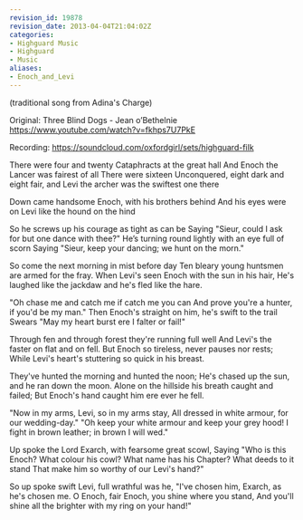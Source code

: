 ```yaml
---
revision_id: 19878
revision_date: 2013-04-04T21:04:02Z
categories:
- Highguard Music
- Highguard
- Music
aliases:
- Enoch_and_Levi
---
```


(traditional song from Adina's Charge)




Original: Three Blind Dogs - Jean o’Bethelnie https://www.youtube.com/watch?v=fkhps7U7PkE

Recording: https://soundcloud.com/oxfordgirl/sets/highguard-filk

There were four and twenty Cataphracts at the great hall
And Enoch the Lancer was fairest of all
There were sixteen Unconquered, eight dark and eight fair,
and Levi the archer was the swiftest one there

Down came handsome Enoch, with his brothers behind
And his eyes were on Levi like the hound on the hind

So he screws up his courage as tight as can be
Saying "Sieur, could I ask for but one dance with thee?"
He’s turning round lightly with an eye full of scorn
Saying "Sieur, keep your dancing; we hunt on the morn."

So come the next morning in mist before day
Ten bleary young huntsmen are armed for the fray.
When Levi's seen Enoch with the sun in his hair,
He's laughed like the jackdaw and he's fled like the hare.

"Oh chase me and catch me if catch me you can
And prove you're a hunter, if you'd be my man."
Then Enoch's straight on him, he's swift to the trail
Swears "May my heart burst ere I falter or fail!"

Through fen and through forest they're running full well
And Levi's the faster on flat and on fell.
But Enoch so tireless, never pauses nor rests;
While Levi's heart's stuttering so quick in his breast.

They've hunted the morning and hunted the noon;
He's chased up the sun, and he ran down the moon.
Alone on the hillside his breath caught and failed;
But Enoch's hand caught him ere ever he fell.

"Now in my arms, Levi, so in my arms stay,
All dressed in white armour, for our wedding-day."
"Oh keep your white armour and keep your grey hood!
I fight in brown leather; in brown I will wed."

Up spoke the Lord Exarch, with fearsome great scowl,
Saying "Who is this Enoch? What colour his cowl?
What name has his Chapter? What deeds to it stand
That make him so worthy of our Levi's hand?"

So up spoke swift Levi, full wrathful was he,
"I've chosen him, Exarch, as he's chosen me.
O Enoch, fair Enoch, you shine where you stand,
And you'll shine all the brighter with my ring on your hand!"


